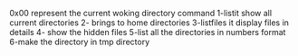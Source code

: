 0x00 represent the current woking directory command
1-listit show all current directories
2- brings to home directories
3-listfiles it display files in details
4- show the hidden files
5-list all the directories in numbers format
6-make the directory in tmp directory
